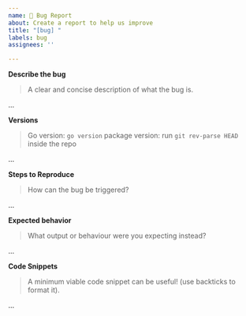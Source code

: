 ```yaml
---
name: 🐛 Bug Report
about: Create a report to help us improve
title: "[bug] "
labels: bug
assignees: ''

---
```


**Describe the bug**
> A clear and concise description of what the bug is.

…

**Versions**
> Go version: `go version`
> package version: run `git rev-parse HEAD` inside the repo

…


**Steps to Reproduce**
> How can the bug be triggered?

…


**Expected behavior**
> What output or behaviour were you expecting instead?

…

**Code Snippets**
> A minimum viable code snippet can be useful! (use backticks to format it).

…
